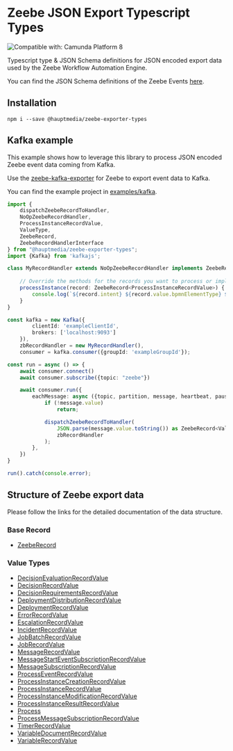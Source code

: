 Zeebe JSON Export Typescript Types
==================================
![Compatible with: Camunda Platform 8](https://img.shields.io/badge/Compatible%20with-Camunda%20Platform%208-0072Ce)

Typescript type & JSON Schema definitions for JSON encoded export data used by the Zeebe Workflow Automation Engine.

You can find the JSON Schema definitions of the Zeebe Events [here](https://github.com/hauptmedia/zeebe-exporter-types/tree/main/jsonschema).

## Installation

```shell
npm i --save @hauptmedia/zeebe-exporter-types
```

## Kafka example

This example shows how to leverage this library to process JSON encoded Zeebe event data coming from Kafka.

Use the [zeebe-kafka-exporter](https://github.com/camunda-community-hub/zeebe-kafka-exporter) for Zeebe to export event data to Kafka.

You can find the example project in [examples/kafka](https://github.com/hauptmedia/zeebe-exporter-types/tree/main/examples/kafka).

```typescript
import {
    dispatchZeebeRecordToHandler,
    NoOpZeebeRecordHandler,
    ProcessInstanceRecordValue,
    ValueType,
    ZeebeRecord,
    ZeebeRecordHandlerInterface
} from "@hauptmedia/zeebe-exporter-types";
import {Kafka} from 'kafkajs';

class MyRecordHandler extends NoOpZeebeRecordHandler implements ZeebeRecordHandlerInterface {
    
    // Override the methods for the records you want to process or implement ZeebeRecordHandlerInterface
    processInstance(record: ZeebeRecord<ProcessInstanceRecordValue>) {
        console.log(`${record.intent} ${record.value.bpmnElementType} ${record.value.elementId}`);
    }
}

const kafka = new Kafka({
        clientId: 'exampleClientId',
        brokers: ['localhost:9093']
    }),
    zbRecordHandler = new MyRecordHandler(),
    consumer = kafka.consumer({groupId: 'exampleGroupId'});

const run = async () => {
    await consumer.connect()
    await consumer.subscribe({topic: "zeebe"})

    await consumer.run({
        eachMessage: async ({topic, partition, message, heartbeat, pause}) => {
            if (!message.value)
                return;

            dispatchZeebeRecordToHandler(
                JSON.parse(message.value.toString()) as ZeebeRecord<ValueType>,
                zbRecordHandler
            );
        },
    })
}

run().catch(console.error);
```

## Structure of Zeebe export data

Please follow the links for the detailed documentation of the data structure.

### Base Record

* [ZeebeRecord](https://hauptmedia.github.io/zeebe-exporter-types/globals.html#zeeberecord)

### Value Types

* [DecisionEvaluationRecordValue](https://hauptmedia.github.io/zeebe-exporter-types/interfaces/decisionevaluationrecordvalue.html)
* [DecisionRecordValue](https://hauptmedia.github.io/zeebe-exporter-types/interfaces/decisionrecordvalue.html)
* [DecisionRequirementsRecordValue](https://hauptmedia.github.io/zeebe-exporter-types/interfaces/decisionrequirementsrecordvalue.html)
* [DeploymentDistributionRecordValue](https://hauptmedia.github.io/zeebe-exporter-types/interfaces/deploymentdistributionrecordvalue.html)
* [DeploymentRecordValue](https://hauptmedia.github.io/zeebe-exporter-types/interfaces/deploymentrecordvalue.html)
* [ErrorRecordValue](https://hauptmedia.github.io/zeebe-exporter-types/interfaces/errorrecordvalue.html)
* [EscalationRecordValue](https://hauptmedia.github.io/zeebe-exporter-types/interfaces/escalationrecordvalue.html)
* [IncidentRecordValue](https://hauptmedia.github.io/zeebe-exporter-types/interfaces/incidentrecordvalue.html)
* [JobBatchRecordValue](https://hauptmedia.github.io/zeebe-exporter-types/interfaces/jobbatchrecordvalue.html)
* [JobRecordValue](https://hauptmedia.github.io/zeebe-exporter-types/interfaces/jobrecordvalue.html)
* [MessageRecordValue](https://hauptmedia.github.io/zeebe-exporter-types/interfaces/messagerecordvalue.html)
* [MessageStartEventSubscriptionRecordValue](https://hauptmedia.github.io/zeebe-exporter-types/interfaces/messagestarteventsubscriptionrecordvalue.html)
* [MessageSubscriptionRecordValue](https://hauptmedia.github.io/zeebe-exporter-types/interfaces/messagesubscriptionrecordvalue.html)
* [ProcessEventRecordValue](https://hauptmedia.github.io/zeebe-exporter-types/interfaces/processeventrecordvalue.html)
* [ProcessInstanceCreationRecordValue](https://hauptmedia.github.io/zeebe-exporter-types/interfaces/processinstancecreationrecordvalue.html)
* [ProcessInstanceRecordValue](https://hauptmedia.github.io/zeebe-exporter-types/interfaces/processinstancerecordvalue.html)
* [ProcessInstanceModificationRecordValue](https://hauptmedia.github.io/zeebe-exporter-types/interfaces/processinstancemodificationrecordvalue.html)
* [ProcessInstanceResultRecordValue](https://hauptmedia.github.io/zeebe-exporter-types/interfaces/processinstanceresultrecordvalue.html)
* [Process](https://hauptmedia.github.io/zeebe-exporter-types/interfaces/process.html)
* [ProcessMessageSubscriptionRecordValue](https://hauptmedia.github.io/zeebe-exporter-types/interfaces/processmessagesubscriptionrecordvalue.html)
* [TimerRecordValue](https://hauptmedia.github.io/zeebe-exporter-types/interfaces/timerrecordvalue.html)
* [VariableDocumentRecordValue](https://hauptmedia.github.io/zeebe-exporter-types/interfaces/variabledocumentrecordvalue.html)
* [VariableRecordValue](https://hauptmedia.github.io/zeebe-exporter-types/interfaces/variablerecordvalue.html)
